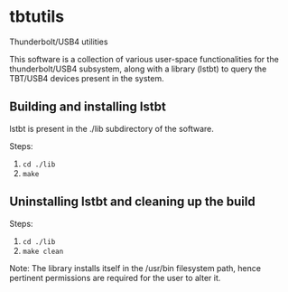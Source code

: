 # tbtutils
Thunderbolt/USB4 utilities

This software is a collection of various user-space functionalities for the thunderbolt/USB4 subsystem, along with a library (lstbt) to query the TBT/USB4 devices present in
the system. 

## Building and installing lstbt
lstbt is present in the ./lib subdirectory of the software.

Steps:<br>
1. `cd ./lib`
2. `make`

## Uninstalling lstbt and cleaning up the build

Steps:<br>
1. `cd ./lib`
2. `make clean`

Note: The library installs itself in the /usr/bin filesystem path, hence pertinent permissions are required for the user to alter it.
